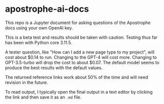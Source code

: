 # apostrophe-ai-docs
This repo is a Jupyter document for asking questions of the Apostrophe docs using your own OpenAI key.

This is a beta test and results should be taken with caution. Testing thus far has been with Python core 3.11.5.

A tester question, like "How can I add a new page type to my project", will cost about $0.14 to run. Changing to the GPT-4 will cost more. Changing to GPT-3.5-turbo will drop the cost to about $0.07. The default model seems to produce the best results with the default values.

The returned reference links work about 50% of the time and will need revision in the future.

To read output, I typically open the final output in a text editor by clicking the link and then save it as an `.md` file.
